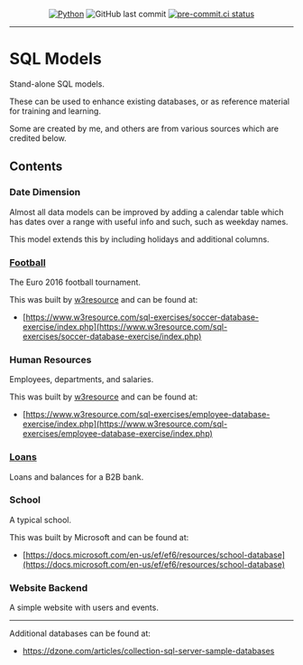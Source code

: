 <div align="center">

[![Python](https://img.shields.io/badge/Python-3.11+-blue.svg)](https://www.python.org/downloads/)
![GitHub last commit](https://img.shields.io/github/last-commit/Bilbottom/sql-models)
[![pre-commit.ci status](https://results.pre-commit.ci/badge/github/Bilbottom/sql-models/main.svg)](https://results.pre-commit.ci/latest/github/Bilbottom/sql-models/main)

</div>

---

# SQL Models

Stand-alone SQL models.

These can be used to enhance existing databases, or as reference material for training and learning.

Some are created by me, and others are from various sources which are credited below.

## Contents

### Date Dimension

Almost all data models can be improved by adding a calendar table which has dates over a range with useful info and such, such as weekday names.

This model extends this by including holidays and additional columns.

### [Football](sql_models/football/README.md)

The Euro 2016 football tournament.

This was built by [w3resource](https://www.w3resource.com/) and can be found at:

- [https://www.w3resource.com/sql-exercises/soccer-database-exercise/index.php](https://www.w3resource.com/sql-exercises/soccer-database-exercise/index.php)

### Human Resources

Employees, departments, and salaries.

This was built by [w3resource](https://www.w3resource.com/) and can be found at:

- [https://www.w3resource.com/sql-exercises/employee-database-exercise/index.php](https://www.w3resource.com/sql-exercises/employee-database-exercise/index.php)

### [Loans](sql_models/loans/README.md)

Loans and balances for a B2B bank.

### School

A typical school.

This was built by Microsoft and can be found at:

- [https://docs.microsoft.com/en-us/ef/ef6/resources/school-database](https://docs.microsoft.com/en-us/ef/ef6/resources/school-database)

### Website Backend

A simple website with users and events.

---

Additional databases can be found at:

- https://dzone.com/articles/collection-sql-server-sample-databases
